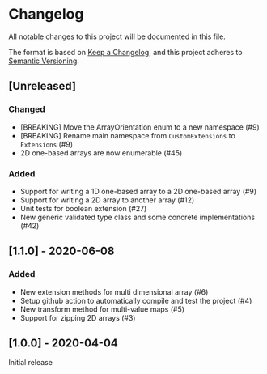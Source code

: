 # Changelog

All notable changes to this project will be documented in this file.

The format is based on [Keep a Changelog](https://keepachangelog.com/en/1.0.0/),
and this project adheres to [Semantic Versioning](https://semver.org/spec/v2.0.0.html).

## [Unreleased]

### Changed
- [BREAKING] Move the ArrayOrientation enum to a new namespace (#9)
- [BREAKING] Rename main namespace from `CustomExtensions` to `Extensions` (#9)
- 2D one-based arrays are now enumerable (#45)

### Added
- Support for writing a 1D one-based array to a 2D one-based array (#9)
- Support for writing a 2D array to another array (#12)
- Unit tests for boolean extension (#27)
- New generic validated type class and some concrete implementations (#42)

## [1.1.0] - 2020-06-08

### Added
- New extension methods for multi dimensional array (#6)
- Setup github action to automatically compile and test the project (#4)
- New transform method for multi-value maps (#5)
- Support for zipping 2D arrays (#3)

## [1.0.0] - 2020-04-04

Initial release
